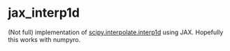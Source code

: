 # jax_interp1d

(Not full) implementation of [scipy.interpolate.interp1d](https://docs.scipy.org/doc/scipy/reference/generated/scipy.interpolate.interp1d.html) using JAX. Hopefully this works with numpyro.
